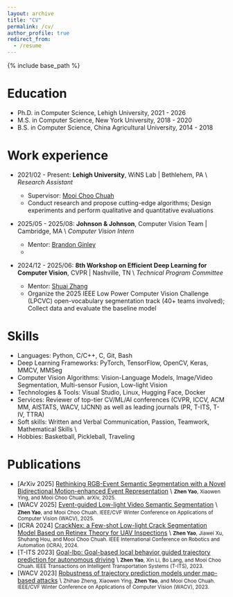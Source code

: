 ```yaml
---
layout: archive
title: "CV"
permalink: /cv/
author_profile: true
redirect_from:
  - /resume
---
```


{% include base_path %}

Education
======
* Ph.D. in Computer Science, Lehigh University, 2021 - 2026
* M.S. in Computer Science, New York University, 2018 - 2020
* B.S. in Computer Science, China Agricultural University, 2014 - 2018
  
Work experience
======
* 2021/02 - Present: **Lehigh University**, WiNS Lab | Bethlehem, PA \\
  *Research Assistant*
  * Supervisor: [Mooi Choo Chuah](https://www.cse.lehigh.edu/~chuah/)
  * Conduct research and propose cutting-edge algorithms; Design experiments and perform qualitative and quantitative evaluations

* 2025/05 - 2025/08: **Johnson & Johnson**, Computer Vision Team | Cambridge, MA \\
  *Computer Vision Intern*
  * Mentor: [Brandon Ginley](https://scholar.google.com/citations?user=UDz46zwAAAAJ&hl=en)
  * 

* 2024/12 - 2025/06: **8th Workshop on Efficient Deep Learning for Computer Vision**, CVPR | Nashville, TN \\
  *Technical Program Committee*
  * Mentor: [Shuai Zhang](https://zsivine.github.io/)
  * Organize the 2025 IEEE Low Power Computer Vision Challenge (LPCVC) open-vocabulary segmentation track (40+ teams involved); Collect data and evaluate the baseline model
  
Skills
======
* Languages: Python, C/C++, C, Git, Bash
* Deep Learning Frameworks: PyTorch, TensorFlow, OpenCV, Keras, MMCV, MMSeg
* Computer Vision Algorithms: Vision-Language Models, Image/Video Segmentation, Multi-sensor Fusion, Low-light Vision
* Technologies & Tools: Visual Studio, Linux, Hugging Face, Docker
* Services: Reviewer of top-tier CV/ML/AI conferences (CVPR, ICCV, ACM MM, AISTATS, WACV, IJCNN) as well as leading journals (PR, T-ITS, T-IV, TTRA)
* Soft skills: Written and Verbal Communication, Passion, Teamwork, Mathematical Skills \\
* Hobbies: Basketball, Pickleball, Traveling

Publications
======
* [ArXiv 2025] [Rethinking RGB-Event Semantic Segmentation with a Novel Bidirectional Motion-enhanced Event Representation](https://www.arxiv.org/abs/2505.01548) \\
<small>**Zhen Yao**, Xiaowen Ying, and Mooi Choo Chuah. arXiv, 2025.</small>
* [WACV 2025] [Event-guided Low-light Video Semantic Segmentation](https://openaccess.thecvf.com/content/WACV2025/html/Yao_Event-Guided_Low-Light_Video_Semantic_Segmentation_WACV_2025_paper.html) \\
<small>**Zhen Yao**, and Mooi Choo Chuah. IEEE/CVF Winter Conference on Applications of Computer Vision (WACV), 2025.</small>
* [ICRA 2024] [CrackNex: a Few-shot Low-light Crack Segmentation Model Based on Retinex Theory for UAV Inspections](https://ieeexplore.ieee.org/document/10611660) \\
<small>**Zhen Yao**, Jiawei Xu, Shuhang Hou, and Mooi Choo Chuah. IEEE International Conference on Robotics and Automation (ICRA), 2024.</small>
* [T-ITS 2023] [Goal-lbp: Goal-based local behavior guided trajectory prediction for autonomous driving](https://ieeexplore.ieee.org/abstract/document/10367760) \\
<small>**Zhen Yao**, Xin Li, Bo Lang, and Mooi Choo Chuah. IEEE Transactions on Intelligent Transportation Systems (T-ITS), 2023.</small>
* [WACV 2023] [Robustness of trajectory prediction models under map-based attacks](https://openaccess.thecvf.com/content/WACV2023/html/Zheng_Robustness_of_Trajectory_Prediction_Models_Under_Map-Based_Attacks_WACV_2023_paper.html) \\
<small>Zhihao Zheng, Xiaowen Ying, **Zhen Yao**, and Mooi Choo Chuah. IEEE/CVF Winter Conference on Applications of Computer Vision (WACV), 2023.</small>

